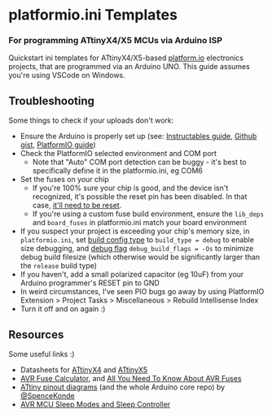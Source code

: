 # platformio.ini Templates
### For programming ATtinyX4/X5 MCUs via Arduino ISP

Quickstart ini templates for ATtinyX4/X5-based [platform.io](https://platformio.org/) electronics projects, that are programmed via an Arduino UNO.
This guide assumes you're using VSCode on Windows.

## Troubleshooting

Some things to check if your uploads don't work:
- Ensure the Arduino is properly set up (see: [Instructables guide](https://www.instructables.com/How-to-Program-an-Attiny85-From-an-Arduino-Uno/), [Github gist](https://gist.github.com/ij96/804e731bd31dbb95b2b043e93c79ceab), [PlatformIO guide](https://docs.platformio.org/en/latest/platforms/atmelavr.html))
- Check the PlatformIO selected environment and COM port
  - Note that "Auto" COM port detection can be buggy - it's best to specifically define it in the platformio.ini, eg COM6
- Set the fuses on your chip
  - If you're 100% sure your chip is good, and the device isn't recognized, it's possible the reset pin has been disabled. In that case, [it'll need to be reset](https://www.hackster.io/sbinder/attiny85-powered-high-voltage-avr-programmer-3324e1).
  - If you're using a custom fuse build environment, ensure the `lib_deps` and `board_fuses` in platformio.ini match your board environment
- If you suspect your project is exceeding your chip's memory size, in `platformio.ini`, set [build config type](https://docs.platformio.org/en/stable/projectconf/build_configurations.html#build-configurations) to `build_type = debug` to enable size debugging, and [debug flag](https://docs.platformio.org/en/stable/projectconf/sections/env/options/debug/debug_build_flags.html) `debug_build_flags = -Os` to minimize debug build filesize (which otherwise would be significantly larger than the `release` build type)
- If you haven't, add a small polarized capacitor (eg 10uF) from your Arduino programmer's RESET pin to GND
- In weird circumstances, I've seen PIO bugs go away by using PlatformIO Extension > Project Tasks > Miscellaneous > Rebuild Intellisense Index
- Turn it off and on again :)

## Resources

Some useful links :)
- Datasheets for [ATtinyX4](https://ww1.microchip.com/downloads/en/DeviceDoc/Atmel-7701_Automotive-Microcontrollers-ATtiny24-44-84_Datasheet.pdf) and [ATtinyX5](https://ww1.microchip.com/downloads/en/devicedoc/atmel-2586-avr-8-bit-microcontroller-attiny25-attiny45-attiny85_datasheet.pdf)
- [AVR Fuse Calculator](https://www.engbedded.com/fusecalc/), and [All You Need To Know About AVR Fuses](https://embedds.com/all-you-need-to-know-about-avr-fuses/)
- [ATtiny pinout diagrams](https://github.com/SpenceKonde/ATTinyCore#attiny254585) (and the whole Arduino core repo) by [@SpenceKonde](https://github.com/SpenceKonde/)
- [AVR MCU Sleep Modes and Sleep Controller](https://onlinedocs.microchip.com/oxy/GUID-A834D554-5741-41A3-B5E1-35ED7CD8250A-en-US-5/GUID-35CAFA19-CA93-4B3E-AEE3-481B8542FE94.html)
